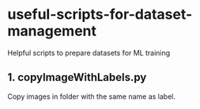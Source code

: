 # useful-scripts-for-dataset-management
Helpful scripts to prepare datasets for ML training

## 1. copyImageWithLabels.py
Copy images in folder with the same name as label.
